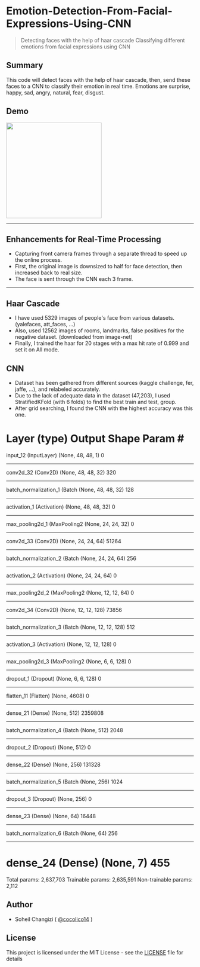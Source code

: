 # Emotion-Detection-From-Facial-Expressions-Using-CNN
> Detecting faces with the help of haar cascade
> Classifying different emotions from facial expressions using CNN

## Summary

This code will detect faces with the help of haar cascade, then, send these faces to a CNN to classify their emotion in real time. Emotions are surprise, happy, sad, angry, natural, fear, disgust.

## Demo

<img src="./overview.gif" width="256" align="middle">

<hr />

## Enhancements for Real-Time Processing

  - Capturing front camera frames through a separate thread to speed up the online process.
  - First, the original image is downsized to half for face detection, then increased back to real size.
  - The face is sent through the CNN each 3 frame.
  
<hr />

## Haar Cascade

  - I have used 5329 images of people's face from various datasets. (yalefaces, att_faces, ...)
  - Also, used 12562 images of rooms, landmarks, false positives for the negative dataset. (downloaded from image-net)
  - Finally, I trained the haar for 20 stages with a max hit rate of 0.999 and set it on All mode.

## CNN

  - Dataset has been gathered from different sources (kaggle challenge, fer, jaffe, ...), and relabeled accurately.
  - Due to the lack of adequate data in the dataset (47,203), I used StratifiedKFold (with 6 folds) to find the best train and test, group.
  - After grid searching, I found the CNN with the highest accuracy was this one.
  
  Layer (type)                 Output Shape              Param #   
=================================================================
input_12 (InputLayer)        (None, 48, 48, 1)         0         
_________________________________________________________________
conv2d_32 (Conv2D)           (None, 48, 48, 32)        320       
_________________________________________________________________
batch_normalization_1 (Batch (None, 48, 48, 32)        128       
_________________________________________________________________
activation_1 (Activation)    (None, 48, 48, 32)        0         
_________________________________________________________________
max_pooling2d_1 (MaxPooling2 (None, 24, 24, 32)        0         
_________________________________________________________________
conv2d_33 (Conv2D)           (None, 24, 24, 64)        51264     
_________________________________________________________________
batch_normalization_2 (Batch (None, 24, 24, 64)        256       
_________________________________________________________________
activation_2 (Activation)    (None, 24, 24, 64)        0         
_________________________________________________________________
max_pooling2d_2 (MaxPooling2 (None, 12, 12, 64)        0         
_________________________________________________________________
conv2d_34 (Conv2D)           (None, 12, 12, 128)       73856     
_________________________________________________________________
batch_normalization_3 (Batch (None, 12, 12, 128)       512       
_________________________________________________________________
activation_3 (Activation)    (None, 12, 12, 128)       0         
_________________________________________________________________
max_pooling2d_3 (MaxPooling2 (None, 6, 6, 128)         0         
_________________________________________________________________
dropout_1 (Dropout)          (None, 6, 6, 128)         0         
_________________________________________________________________
flatten_11 (Flatten)         (None, 4608)              0         
_________________________________________________________________
dense_21 (Dense)             (None, 512)               2359808   
_________________________________________________________________
batch_normalization_4 (Batch (None, 512)               2048      
_________________________________________________________________
dropout_2 (Dropout)          (None, 512)               0         
_________________________________________________________________
dense_22 (Dense)             (None, 256)               131328    
_________________________________________________________________
batch_normalization_5 (Batch (None, 256)               1024      
_________________________________________________________________
dropout_3 (Dropout)          (None, 256)               0         
_________________________________________________________________
dense_23 (Dense)             (None, 64)                16448     
_________________________________________________________________
batch_normalization_6 (Batch (None, 64)                256       
_________________________________________________________________
dense_24 (Dense)             (None, 7)                 455       
=================================================================
Total params: 2,637,703
Trainable params: 2,635,591
Non-trainable params: 2,112


## Author

  - Soheil Changizi ( [@cocolico14](https://github.com/cocolico14) )


## License

This project is licensed under the MIT License - see the [LICENSE](./LICENSE) file for details


